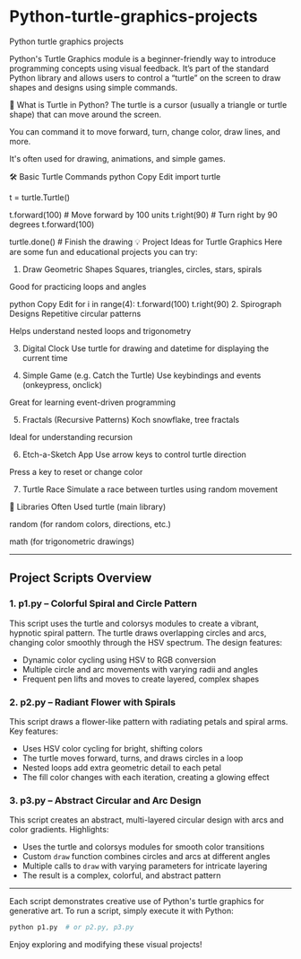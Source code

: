 # Python-turtle-graphics-projects

Python turtle graphics projects

Python's Turtle Graphics module is a beginner-friendly way to introduce programming concepts using visual feedback. It’s part of the standard Python library and allows users to control a “turtle” on the screen to draw shapes and designs using simple commands.

🐢 What is Turtle in Python?
The turtle is a cursor (usually a triangle or turtle shape) that can move around the screen.

You can command it to move forward, turn, change color, draw lines, and more.

It's often used for drawing, animations, and simple games.

🛠 Basic Turtle Commands
python
Copy
Edit
import turtle

t = turtle.Turtle()

t.forward(100) # Move forward by 100 units
t.right(90) # Turn right by 90 degrees
t.forward(100)

turtle.done() # Finish the drawing
💡 Project Ideas for Turtle Graphics
Here are some fun and educational projects you can try:

1. Draw Geometric Shapes
   Squares, triangles, circles, stars, spirals

Good for practicing loops and angles

python
Copy
Edit
for i in range(4):
t.forward(100)
t.right(90) 2. Spirograph Designs
Repetitive circular patterns

Helps understand nested loops and trigonometry

3. Digital Clock
   Use turtle for drawing and datetime for displaying the current time

4. Simple Game (e.g. Catch the Turtle)
   Use keybindings and events (onkeypress, onclick)

Great for learning event-driven programming

5. Fractals (Recursive Patterns)
   Koch snowflake, tree fractals

Ideal for understanding recursion

6. Etch-a-Sketch App
   Use arrow keys to control turtle direction

Press a key to reset or change color

7. Turtle Race
   Simulate a race between turtles using random movement

🔧 Libraries Often Used
turtle (main library)

random (for random colors, directions, etc.)

math (for trigonometric drawings)

---

## Project Scripts Overview

### 1. p1.py – Colorful Spiral and Circle Pattern

This script uses the turtle and colorsys modules to create a vibrant, hypnotic spiral pattern. The turtle draws overlapping circles and arcs, changing color smoothly through the HSV spectrum. The design features:

- Dynamic color cycling using HSV to RGB conversion
- Multiple circle and arc movements with varying radii and angles
- Frequent pen lifts and moves to create layered, complex shapes

### 2. p2.py – Radiant Flower with Spirals

This script draws a flower-like pattern with radiating petals and spiral arms. Key features:

- Uses HSV color cycling for bright, shifting colors
- The turtle moves forward, turns, and draws circles in a loop
- Nested loops add extra geometric detail to each petal
- The fill color changes with each iteration, creating a glowing effect

### 3. p3.py – Abstract Circular and Arc Design

This script creates an abstract, multi-layered circular design with arcs and color gradients. Highlights:

- Uses the turtle and colorsys modules for smooth color transitions
- Custom `draw` function combines circles and arcs at different angles
- Multiple calls to `draw` with varying parameters for intricate layering
- The result is a complex, colorful, and abstract pattern

---

Each script demonstrates creative use of Python's turtle graphics for generative art. To run a script, simply execute it with Python:

```bash
python p1.py  # or p2.py, p3.py
```

Enjoy exploring and modifying these visual projects!
